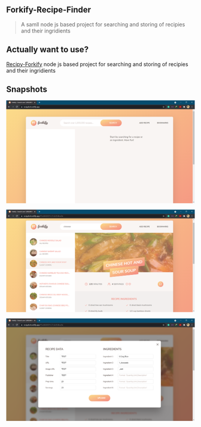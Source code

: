 ## Forkify-Recipe-Finder
> A samll node js based project for searching and storing of recipies and their ingridients

## Actually want to use?
[Recipy-Forkify](https://recipyfork.netlify.app/) node js based project for searching and storing of recipies and their ingridients
## Snapshots

![](output/ss1.PNG)

![](output/ss2.PNG)

![](output/ss3.PNG)
